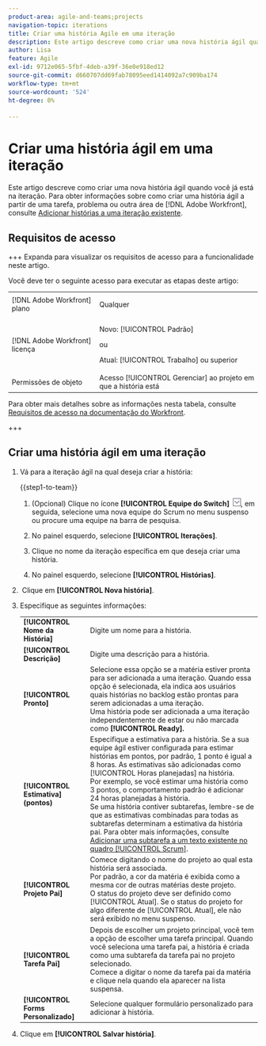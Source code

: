```yaml
---
product-area: agile-and-teams;projects
navigation-topic: iterations
title: Criar uma história Agile em uma iteração
description: Este artigo descreve como criar uma nova história ágil quando você já está na iteração.
author: Lisa
feature: Agile
exl-id: 9712e065-5fbf-4deb-a39f-36e0e918ed12
source-git-commit: d660707dd69fab78095eed1414092a7c909ba174
workflow-type: tm+mt
source-wordcount: '524'
ht-degree: 0%

---
```


# Criar uma história ágil em uma iteração

Este artigo descreve como criar uma nova história ágil quando você já está na iteração. Para obter informações sobre como criar uma história ágil a partir de uma tarefa, problema ou outra área de [!DNL Adobe Workfront], consulte [Adicionar histórias a uma iteração existente](../../../agile/use-scrum-in-an-agile-team/iterations/add-stories-to-existing-iteration.md).

## Requisitos de acesso

+++ Expanda para visualizar os requisitos de acesso para a funcionalidade neste artigo.

Você deve ter o seguinte acesso para executar as etapas deste artigo:

<table style="table-layout:auto"> 
 <tbody> 
  <tr> 
   <td role="rowheader">[!DNL Adobe Workfront] plano</td> 
   <td> <p>Qualquer</p> </td> 
  </tr> 
  <tr> 
   <td role="rowheader">[!DNL Adobe Workfront] licença</td> 
   <td> <p>Novo: [!UICONTROL Padrão]</p> 
   ou
   <p>Atual: [!UICONTROL Trabalho] ou superior</p> </td> 
  </tr>
   <tr> 
   <td role="rowheader">Permissões de objeto</td> 
   <td>Acesso [!UICONTROL Gerenciar] ao projeto em que a história está </td> 
  </tr>
 </tbody> 
</table>

Para obter mais detalhes sobre as informações nesta tabela, consulte [Requisitos de acesso na documentação do Workfront](/help/quicksilver/administration-and-setup/add-users/access-levels-and-object-permissions/access-level-requirements-in-documentation.md).

+++

## Criar uma história ágil em uma iteração

1. Vá para a iteração ágil na qual deseja criar a história:

   {{step1-to-team}}

   1. (Opcional) Clique no ícone **[!UICONTROL Equipe do Switch]** ![Ícone da equipe do Switch](assets/switch-team-icon.png), em seguida, selecione uma nova equipe do Scrum no menu suspenso ou procure uma equipe na barra de pesquisa.

   1. No painel esquerdo, selecione **[!UICONTROL Iterações]**.
   1. Clique no nome da iteração específica em que deseja criar uma história.
   1. No painel esquerdo, selecione **[!UICONTROL Histórias]**.

1.  Clique em **[!UICONTROL Nova história]**.
1. Especifique as seguintes informações:

   <table style="table-layout:auto">
    <col>
    <col>
    <tbody>
     <tr>
      <td role="rowheader"><strong>[!UICONTROL Nome da História]</strong></td>
      <td>Digite um nome para a história.</td>
     </tr>
     <tr>
      <td role="rowheader"><strong>[!UICONTROL Descrição]</strong></td>
      <td>Digite uma descrição para a história.</td>
     </tr>
     <tr>
      <td role="rowheader"><strong>[!UICONTROL Pronto]</strong></td>
      <td>Selecione essa opção se a matéria estiver pronta para ser adicionada a uma iteração. Quando essa opção é selecionada, ela indica aos usuários quais histórias no backlog estão prontas para serem adicionadas a uma iteração.<br>Uma história pode ser adicionada a uma iteração independentemente de estar ou não marcada como <strong>[!UICONTROL Ready].</strong></td>
     </tr>
     <tr>
      <td role="rowheader"><strong>[!UICONTROL Estimativa] (pontos)</strong></td>
      <td>Especifique a estimativa para a história. Se a sua equipe ágil estiver configurada para estimar histórias em pontos, por padrão, 1 ponto é igual a 8 horas. As estimativas são adicionadas como [!UICONTROL Horas planejadas] na história.<br>Por exemplo, se você estimar uma história como 3 pontos, o comportamento padrão é adicionar 24 horas planejadas à história.<br>Se uma história contiver subtarefas, lembre-se de que as estimativas combinadas para todas as subtarefas determinam a estimativa da história pai. Para obter mais informações, consulte <a href="../../../agile/use-scrum-in-an-agile-team/scrum-board/add-a-subtask-to-an-existing-story-scrum.md" class="MCXref xref">Adicionar uma subtarefa a um texto existente no quadro [!UICONTROL Scrum]</a>.</td>
     </tr>
     <tr>
      <td role="rowheader"><strong>[!UICONTROL Projeto Pai]</strong></td>
      <td>Comece digitando o nome do projeto ao qual esta história será associada.<br>Por padrão, a cor da matéria é exibida como a mesma cor de outras matérias deste projeto.<br>O status do projeto deve ser definido como [!UICONTROL Atual]. Se o status do projeto for algo diferente de [!UICONTROL Atual], ele não será exibido no menu suspenso.</td>
     </tr>
     <tr>
      <td role="rowheader"><strong>[!UICONTROL Tarefa Pai]</strong></td>
      <td>Depois de escolher um projeto principal, você tem a opção de escolher uma tarefa principal. Quando você seleciona uma tarefa pai, a história é criada como uma subtarefa da tarefa pai no projeto selecionado.<br>Comece a digitar o nome da tarefa pai da matéria e clique nela quando ela aparecer na lista suspensa.</td>
     </tr>
     <tr>
      <td role="rowheader"><strong>[!UICONTROL Forms Personalizado]</strong></td>
      <td>Selecione qualquer formulário personalizado para adicionar à história.</td>
     </tr>
    </tbody>
   </table>

1. Clique em **[!UICONTROL Salvar história]**.
